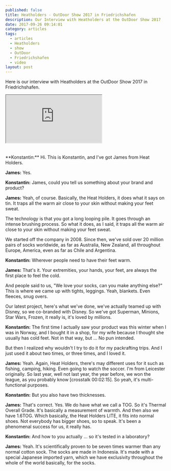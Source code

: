 ```yaml
---
published: false
title: Heatholders - OutDoor Show 2017 in Friedrichshafen
description: Our Interview with Heatholders at the OutDoor Show 2017
date: 2017-09-26 09:14:01
category: articles
tags:
  - articles
  - Heatholders
  - show
  - OutDoor
  - Friedrichshafen
  - video
layout: post
---
```


Here is our interview with Heatholders at the OutDoor Show 2017 in Friedrichshafen.

<div class="embed-responsive embed-responsive-16by9">
    <iframe class="embed-responsive-item" src="https://www.youtube.com/embed/SE6GROyFn8A"></iframe>
</div>
<br>
<!--more-->
<script src="//z-na.amazon-adsystem.com/widgets/onejs?MarketPlace=US&adInstanceId=cc781bfd-577f-4efb-9da6-75cb9fc7d1c2"></script>
<br>
**Konstantin:**	Hi. This is Konstantin, and I've got James from Heat Holders.

**James:**	Yes.

**Konstantin:**	James, could you tell us something about your brand and product?

**James:**	Yeah, of course. Basically, the Heat Holders, it does what it says on tin. It traps all the warm air close to your skin without making your feet sweat.

The technology is that you got a long looping pile. It goes through an intense brushing process. So what it does, as I said, it traps all the warm air close to your skin without making your feet sweat.

We started off the company in 2008. Since then, we've sold over 20 million pairs of socks worldwide, as far as Australia, New Zealand, all throughout Europe, America, even as far as Chile and Argentina.

**Konstantin:**	Wherever people need to have their feet warm.

**James:**	That's it. Your extremities, your hands, your feet, are always the first place to feel the cold.

And people said to us, "We love your socks, can you make anything else?" This is where we came up with tights, leggings. Yeah, blankets. Even fleeces, snug overs.

Our latest project, here's what we've done, we've actually teamed up with Disney, so we co-branded with Disney. So we've got Superman, Minions, Star Wars, Frozen, it really is, it's loved by millions.

**Konstantin:**	The first time I actually saw your product was this winter when I was in Norway, and I bought it in a shop, for my wife because I thought she usually has cold feet. Not in that way, but ... No pun intended.

But then I realized why wouldn't I try to do it for my packrafting trips. And I just used it about two times, or three times, and I loved it.

**James:**	Yeah. Again, Heat Holders, there's may different uses for it such as fishing, camping, hiking. Even going to watch the soccer. I'm from Leicester originally. So last year, well not last year, the year before, we won the league, as you probably know [crosstalk 00:02:15]. So yeah, it's multi-functional purposes.

**Konstantin:**	But you also have two thicknesses.

**James:**	That's correct. Yes. We do have what we call a TOG. So it's Thermal Overall Grade. It's basically a measurement of warmth. And then also we have 1.6TOG. Which basically, the Heat Holders LITE, it fits into normal shoes. Not everybody has bigger shoes, so to speak. It's been a phenomenal success for us, it really has.

**Konstantin:**	And how to you actually ... so it's tested in a laboratory?

**James:**	Yeah. It's scientifically proven to be seven times warmer than any normal cotton sock. The socks are made in Indonesia. It's made with a special Japanese imported yarn, which we have exclusivity throughout the whole of the world basically, for the socks.
